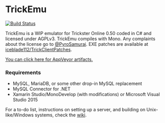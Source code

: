 # TrickEmu
[![Build Status](https://travis-ci.org/iceblade112/TrickEmu.svg?branch=master)](https://travis-ci.org/iceblade112/TrickEmu)

TrickEmu is a WIP emulator for Trickster Online 0.50 coded in C# and licensed under AGPLv3. TrickEmu compiles with Mono. Any complaints about the license go to [@PyroSamurai](https://github.com/PyroSamurai). EXE patches are available at [iceblade112/TrickClientPatches](https://github.com/iceblade112/TrickClientPatches).

[You can click here for AppVeyor artifacts.](https://ci.appveyor.com/project/iceblade112/trickemu/build/artifacts)

### Requirements
* MySQL, MariaDB, or some other drop-in MySQL replacement
* MySQL Connector for .NET
* Xamarin Studio/MonoDevelop (with modifications) or Microsoft Visual Studio 2015

For a to-do list, instructions on setting up a server, and building on Unix-like/Windows systems, check the [wiki](https://github.com/iceblade112/TrickEmu/wiki).
